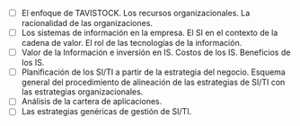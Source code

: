 - [ ] El enfoque de TAVISTOCK. Los recursos organizacionales. La racionalidad de las organizaciones. 
- [ ] Los sistemas de información en la empresa. El SI en el contexto de la cadena de valor. El rol de las tecnologías de la información. 
- [ ] Valor de la Información e inversión en IS. Costos de los IS. Beneficios de los IS.
- [ ] Planificación de los SI/TI a partir de la estrategia del negocio. Esquema general del procedimiento de alineación de las estrategias de SI/TI con las estrategias organizacionales.
- [ ] Análisis de la cartera de aplicaciones.
- [ ] Las estrategias genéricas de gestión de SI/TI.